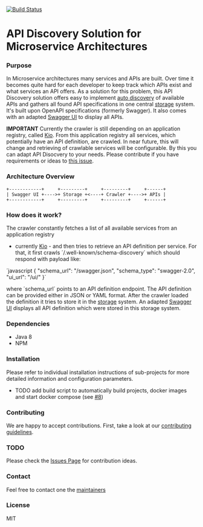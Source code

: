 [![Build Status](https://travis-ci.org/zalando-incubator/api-discovery.svg?branch=master)](https://travis-ci.org/zalando-incubator/api-discovery)

# API Discovery Solution for Microservice Architectures

### Purpose

In Microservice architectures many services and APIs are built. Over time it becomes quite hard for each developer to keep track which APIs exist and what services an API offers. As a solution for this problem, this API Discovery solution offers easy to implement [auto discovery](https://github.com/zalando-incubator/api-discovery/tree/master/crawler) of available APIs and gathers all found API specifications in one central [storage](https://github.com/zalando-incubator/api-discovery/tree/master/storage) system. It's built upon OpenAPI specifications (formerly Swagger). It also comes with an adapted [Swagger UI](swagger-ui/) to display all APIs.

**IMPORTANT** Currently the crawler is still depending on an application registry, called [Kio](https://github.com/zalando-stups/kio). From this application registry all services, which potentially have an API definition, are crawled. In near future, this will change and retrieving of crawlable services will be configurable. By this you can adapt API Disocvery to your needs. Please contribute if you have requirements or ideas to [this issue](https://github.com/zalando-incubator/api-discovery/issues/2).


### Architecture Overview

    +------------+     +---------+     +---------+     +------+
    | Swagger UI +---->+ Storage +<----+ Crawler +---->+ APIs |
    +------------+     +---------+     +---------+     +------+


### How does it work?

The crawler constantly fetches a list of all available services from an application registry
- currently [Kio](https://github.com/zalando-stups/kio) - and then tries to retrieve an API definition per service. For that,
it first crawls ´/.well-known/schema-discovery´ which should respond with payload like:

´javascript
{
    "schema_url": "/swagger.json",
    "schema_type": "swagger-2.0",
    "ui_url": "/ui/"
}´

where ´schema_url´ points to an API definition endpoint. The API definition can be provided either in JSON or YAML format.
After the crawler loaded the definition it tries to store it in the [storage](storage/) system. An adapted
[Swagger UI](swagger-ui/) displays all API definition which were stored in this storage system.


### Dependencies

- Java 8
- NPM


### Installation

Please refer to individual installation instructions of sub-projects for more detailed information and configuration parameters.

- TODO add build script to automatically build projects, docker images and start docker compose (see [#8](https://github.com/zalando-incubator/api-discovery/issues/8))


### Contributing

We are happy to accept contributions. First, take a look at our [contributing guidelines](CONTRIBUTING.md).


### TODO

Please check the [Issues Page](https://github.com/zalando-incubator/api-discovery/issues)
for contribution ideas.


### Contact

Feel free to contact one the [maintainers](MAINTAINERS)


### License

MIT

